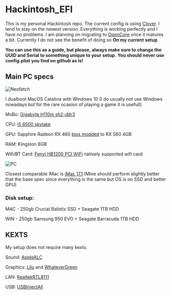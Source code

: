 # Hackintosh_EFI

This is my personal Hackintosh repo. 
The current config is using [Clover](https://github.com/CloverHackyColor/CloverBootloader/releases). I tend to stay on the newest version. Everything is working perfectly and I have no problems.
I am planning on migrating to [OpenCore](https://github.com/acidanthera/OpenCorePkg/releases) once it matures a bit. Currently I do not see the benefit of doing so **On my current setup**. 

**You can use this as a guide, but please, always make sure to change the UUID and Serial to something unique to your setup.**
**You should never use config.plist you find on github as is!**

## Main PC specs

![Neofetch](https://i.imgur.com/NRFRISI.png)

I dualboot MacOS Catalina with Windows 10 (I do usually not use Windows nowadays but for the rare ocasion of playing a game it is usefull)

MoBo: [Gigabyte H110m sh2-ddr3](https://www.gigabyte.com/Motherboard/GA-H110M-DS2-DDR3-rev-10#ov)

CPU: [i5 6500 skylake](https://ark.intel.com/content/www/us/en/ark/products/88184/intel-core-i5-6500-processor-6m-cache-up-to-3-60-ghz.html)

GPU: Sapphire Radeon RX 460 [bios modded](https://www.overclock.net/forum/67-amd/1633317-wip-rx460-rx560-conversion-pack-asus-gigabyte-msi-powercolor-sapphire-xfx.html "bios modded") to RX 560 4GB

RAM: Kingston 8GB

Wifi/BT Card: [Fenvi HB1200 PCI WiFi](https://www.aliexpress.com/item/33034394024.html?spm=a2g0s.9042311.0.0.69f64c4dVPLsGp) natively supported wifi card

![PC](https://i.imgur.com/fc48zst.jpg)

Closest comparable iMac is [iMac 17.1](https://everymac.com/ultimate-mac-lookup/?search_keywords=iMac17,1) (Mine should perform slightly better that the base spec since everything is the same but OS is on SSD and better GPU)

### Disk setup: 

MAC - 250gb Crucial Balistix SSD + Seagate 1TB HDD 

WIN - 250gb Samsung 950 EVO + Seagate Barracuda 1TB HDD

## KEXTS

My setup does not require many kexts.

Sound: [AppleALC](https://github.com/acidanthera/applealc/releases)

Graphics: [Lilu](https://github.com/acidanthera/lilu/releases) and [WhateverGreen](https://github.com/acidanthera/whatevergreen/releases)

LAN: [RealtekRTL8111](https://bitbucket.org/RehabMan/os-x-realtek-network/downloads/) 

USB: [USBInjectAll](https://bitbucket.org/RehabMan/os-x-usb-inject-all/downloads/)

 
